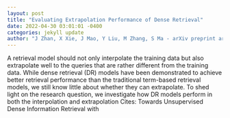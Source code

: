 ```yaml
--- 
layout: post 
title: "Evaluating Extrapolation Performance of Dense Retrieval" 
date: 2022-04-30 03:01:01 -0400 
categories: jekyll update 
author: "J Zhan, X Xie, J Mao, Y Liu, M Zhang, S Ma - arXiv preprint arXiv:2204.11447, 2022" 
--- 
```

A retrieval model should not only interpolate the training data but also extrapolate well to the queries that are rather different from the training data. While dense retrieval (DR) models have been demonstrated to achieve better retrieval performance than the traditional term-based retrieval models, we still know little about whether they can extrapolate. To shed light on the research question, we investigate how DR models perform in both the interpolation and extrapolation Cites: Towards Unsupervised Dense Information Retrieval with